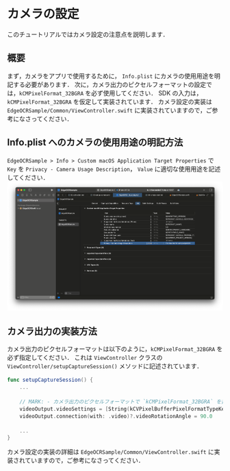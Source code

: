 # カメラの設定
このチュートリアルではカメラ設定の注意点を説明します．


## 概要
まず，カメラをアプリで使用するために， `Info.plist` にカメラの使用用途を明記する必要があります．
次に，カメラ出力のピクセルフォーマットの設定では，`kCMPixelFormat_32BGRA` を必ず使用してください．
SDK の入力は， `kCMPixelFormat_32BGRA` を仮定して実装されています．
カメラ設定の実装は `EdgeOCRSample/Common/ViewController.swift` に実装されていますので，ご参考になさってください．


## **Info.plist** へのカメラの使用用途の明記方法
`EdgeOCRSample > Info > Custom macOS Application Target Properties` で
`Key` を `Privacy - Camera Usage Description`， `Value` に適切な使用用途を記述してください．
![Info.plistの設定](imgs/04-setup-camera/info-plist.png)


## カメラ出力の実装方法
カメラ出力のピクセルフォーマットは以下のように，`kCMPixelFormat_32BGRA` を必ず指定してください．
これは `ViewController` クラスの `ViewController/setupCaptureSession()` メソッドに記述されています．
```swift
func setupCaptureSession() {
    ...

    // MARK: - カメラ出力のピクセルフォーマットで `kCMPixelFormat_32BGRA` を指定
    videoOutput.videoSettings = [String(kCVPixelBufferPixelFormatTypeKey): kCMPixelFormat_32BGRA]
    videoOutput.connection(with: .video)?.videoRotationAngle = 90.0

    ...
}
```

カメラ設定の実装の詳細は `EdgeOCRSample/Common/ViewController.swift` に実装されていますので，ご参考になさってください．
